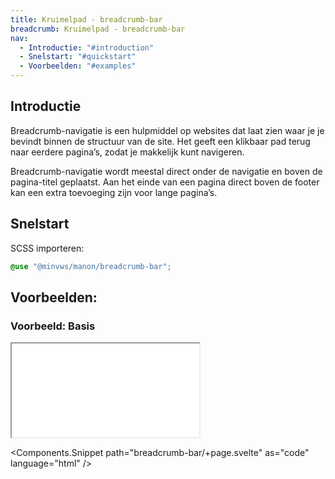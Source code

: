 ```yaml
---
title: Kruimelpad - breadcrumb-bar
breadcrumb: Kruimelpad - breadcrumb-bar
nav:
  - Introductie: "#introduction"
  - Snelstart: "#quickstart"
  - Voorbeelden: "#examples"
---
```


<h2 id="introduction">Introductie</h2>

Breadcrumb-navigatie is een hulpmiddel op websites dat laat zien waar je je
bevindt binnen de structuur van de site. Het geeft een klikbaar pad terug naar
eerdere pagina’s, zodat je makkelijk kunt navigeren.

Breadcrumb-navigatie wordt meestal direct onder de navigatie en boven de
pagina-titel geplaatst. Aan het einde van een pagina direct boven de footer kan
een extra toevoeging zijn voor lange pagina’s.

<h2 id="quickstart">Snelstart</h2>

SCSS importeren:

```scss
@use "@minvws/manon/breadcrumb-bar";
```

<h2 id="examples">Voorbeelden:</h2>

### Voorbeeld: Basis

<div class="resize">
  <iframe src="/snippets/breadcrumb-bar" title="Voorbeeld"></iframe>
</div>

<Components.Snippet path="breadcrumb-bar/+page.svelte" as="code" language="html"
/>
